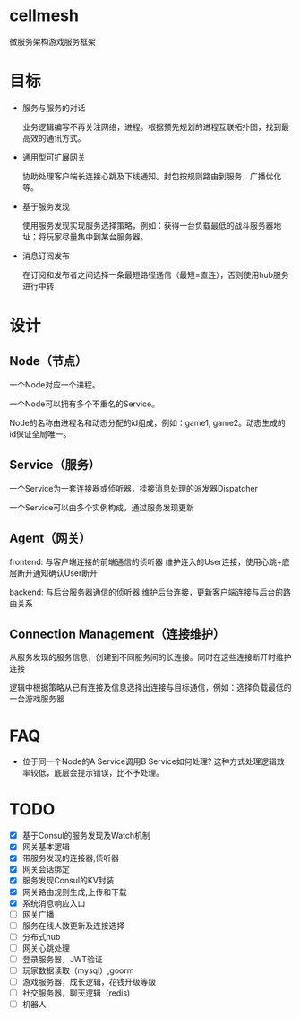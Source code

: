 # cellmesh
微服务架构游戏服务框架


# 目标

- 服务与服务的对话

    业务逻辑编写不再关注网络，进程。根据预先规划的进程互联拓扑图，找到最高效的通讯方式。

- 通用型可扩展网关

    协助处理客户端长连接心跳及下线通知。封包按规则路由到服务，广播优化等。

- 基于服务发现

    使用服务发现实现服务选择策略，例如：获得一台负载最低的战斗服务器地址；将玩家尽量集中到某台服务器。

- 消息订阅发布

    在订阅和发布者之间选择一条最短路径通信（最短=直连），否则使用hub服务进行中转


# 设计

## Node（节点）

一个Node对应一个进程。

一个Node可以拥有多个不重名的Service。

Node的名称由进程名和动态分配的id组成，例如：game1, game2。动态生成的id保证全局唯一。

## Service（服务）

一个Service为一套连接器或侦听器，挂接消息处理的派发器Dispatcher

一个Service可以由多个实例构成，通过服务发现更新


## Agent（网关）

frontend: 与客户端连接的前端通信的侦听器
维护连入的User连接，使用心跳+底层断开通知确认User断开

backend: 与后台服务器通信的侦听器
维护后台连接，更新客户端连接与后台的路由关系

## Connection Management（连接维护）

从服务发现的服务信息，创建到不同服务间的长连接。同时在这些连接断开时维护连接

逻辑中根据策略从已有连接及信息选择出连接与目标通信，例如：选择负载最低的一台游戏服务器



# FAQ
- 位于同一个Node的A Service调用B Service如何处理?
   这种方式处理逻辑效率较低，底层会提示错误，比不予处理。

# TODO
- [x] 基于Consul的服务发现及Watch机制
- [x] 网关基本逻辑
- [x] 带服务发现的连接器,侦听器
- [x] 网关会话绑定
- [x] 服务发现Consul的KV封装
- [x] 网关路由规则生成,上传和下载
- [x] 系统消息响应入口
- [ ] 网关广播
- [ ] 服务在线人数更新及连接选择
- [ ] 分布式hub
- [ ] 网关心跳处理
- [ ] 登录服务器，JWT验证
- [ ] 玩家数据读取（mysql）,goorm
- [ ] 游戏服务器，成长逻辑，花钱升级等级
- [ ] 社交服务器，聊天逻辑（redis)
- [ ] 机器人